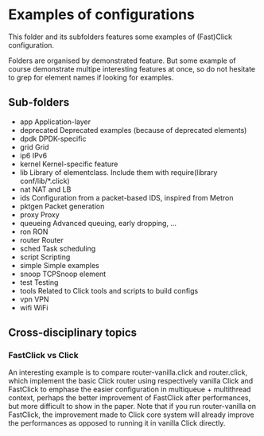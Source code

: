 # Examples of configurations

This folder and its subfolders features some examples of (Fast)Click
 configuration.

Folders are organised by demonstrated feature. But some example of course
 demonstrate multipe interesting features at once, so do not hesitate to
 grep for element names if looking for examples.

## Sub-folders

 * app         Application-layer
 * deprecated  Deprecated examples (because of deprecated elements)
 * dpdk        DPDK-specific
 * grid        Grid
 * ip6         IPv6
 * kernel      Kernel-specific feature
 * lib         Library of elementclass. Include them with require(library conf/lib/*.click)
 * nat         NAT and LB
 * ids         Configuration from a packet-based IDS, inspired from Metron
 * pktgen      Packet generation
 * proxy       Proxy
 * queueing    Advanced queuing, early dropping, ...
 * ron         RON
 * router      Router
 * sched       Task scheduling
 * script      Scripting
 * simple      Simple examples
 * snoop       TCPSnoop element
 * test        Testing
 * tools       Related to Click tools and scripts to build configs
 * vpn         VPN
 * wifi        WiFi


## Cross-disciplinary topics

### FastClick vs Click
An interesting example is to compare router-vanilla.click and router.click, which implement the basic Click router using respectively vanilla Click and FastClick to emphase the easier configuration in multiqueue + multithread context, perhaps the better improvement of FastClick after performances, but more difficult to show in the paper. Note that if you run router-vanilla on FastClick, the improvement made to Click core system will already improve the performances as opposed to running it in vanilla Click directly.


<!-- Auto-update: 2025-10-18T09:08:05.792332 -->
